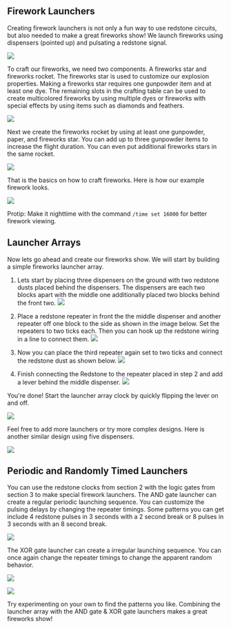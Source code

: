 ## Firework Launchers

Creating firework launchers is not only a fun way to use redstone circuits, but also needed to make a great fireworks show! We launch fireworks using dispensers (pointed up) and pulsating a redstone signal.

![](images/appendices/appendix_5/a5_dispenser.png)

To craft our fireworks, we need two components. A fireworks star and fireworks rocket. The fireworks star is used to customize our explosion properties. Making a fireworks star requires one gunpowder item and at least one dye. The remaining slots in the crafting table can be used to create multicolored fireworks by using multiple dyes or fireworks with special effects by using items such as diamonds and feathers.

![](images/appendices/appendix_5/a5_crafting_fireworks_star.png)

Next we create the fireworks rocket by using at least one gunpowder, paper, and fireworks star. You can add up to three gunpowder items to increase the flight duration. You can even put additional fireworks stars in the same rocket.

![](images/appendices/appendix_5/a5_crafting_fireworks_rocket.png)

That is the basics on how to craft fireworks. Here is how our example firework looks.

![](images/appendices/appendix_5/a5_testing_crafted_firework.png)

Protip: Make it nighttime with the command `/time set 16000` for better firework viewing.

## Launcher Arrays

Now lets go ahead and create our fireworks show. We will start by building a simple fireworks launcher array.

1. Lets start by placing three dispensers on the ground with two redstone dusts placed behind the dispensers. The dispensers are each two blocks apart with the middle one additionally placed two blocks behind the front two.
![](images/appendices/appendix_5/a5_launcher_array1_building1.png)

2. Place a redstone repeater in front the the middle dispenser and another repeater off one block to the side as shown in the image below. Set the repeaters to two ticks each. Then you can hook up the redstone wiring in a line to connect them.
![](images/appendices/appendix_5/a5_launcher_array1_building2.png)

3. Now you can place the third repeater again set to two ticks and connect the redstone dust as shown below.
![](images/appendices/appendix_5/a5_launcher_array1_building3.png)

4. Finish connecting the Redstone to the repeater placed in step 2 and add a lever behind the middle dispenser.
![](images/appendices/appendix_5/a5_launcher_array1_completed.png)

You're done! Start the launcher array clock by quickly flipping the lever on and off.

![](images/appendices/appendix_5/fireworks.png)

Feel free to add more launchers or try more complex designs. Here is another similar design using five dispensers.

![](images/appendices/appendix_5/a5_launcher_array2.png)

## Periodic and Randomly Timed Launchers

You can use the redstone clocks from section 2 with the logic gates from section 3 to make special firework launchers. The AND gate launcher can create a regular periodic launching sequence. You can customize the pulsing delays by changing the repeater timings. Some patterns you can get include 4 redstone pulses in 3 seconds with a 2 second break or 8 pulses in 3 seconds with an 8 second break.

![](images/appendices/appendix_5/a5_AND_gate_launcher.png)

The XOR gate launcher can create a irregular launching sequence. You can once again change the repeater timings to change the apparent random behavior.

![](images/appendices/appendix_5/a5_XOR_gate_launcher_front.png)

![](images/appendices/appendix_5/a5_XOR_gate_launcher_rear.png)

Try experimenting on your own to find the patterns you like. Combining the launcher array with the AND gate & XOR gate launchers makes a great fireworks show!
